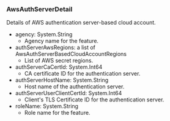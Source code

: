 ### AwsAuthServerDetail
Details of AWS authentication server-based cloud account.

- agency: System.String
  - Agency name for the feature.
- authServerAwsRegions: a list of AwsAuthServerBasedCloudAccountRegions
  - List of AWS secret regions.
- authServerCaCertId: System.Int64
  - CA certificate ID for the authentication server.
- authServerHostName: System.String
  - Host name of the authentication server.
- authServerUserClientCertId: System.Int64
  - Client's TLS Certificate ID for the authentication server.
- roleName: System.String
  - Role name for the feature.

